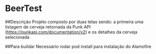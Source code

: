 # BeerTest

##Descrição
Projeto composto por duas telas sendo: a primeira uma listagem de cerveja retornada da Punk API (https://punkapi.com/documentation/v2) e os detalhes da cerveja selecionada

##Para buildar
Necessário rodar pod install para instalação do Alamofire
